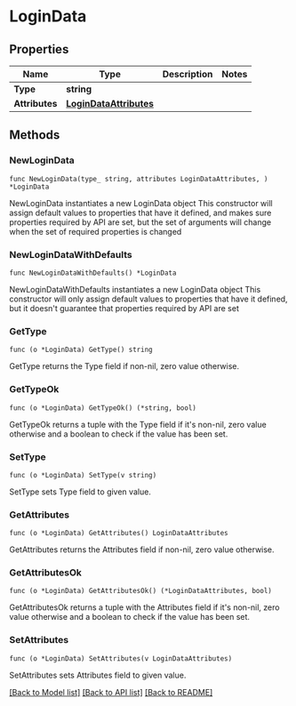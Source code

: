 # LoginData

## Properties

Name | Type | Description | Notes
------------ | ------------- | ------------- | -------------
**Type** | **string** |  | 
**Attributes** | [**LoginDataAttributes**](LoginDataAttributes.md) |  | 

## Methods

### NewLoginData

`func NewLoginData(type_ string, attributes LoginDataAttributes, ) *LoginData`

NewLoginData instantiates a new LoginData object
This constructor will assign default values to properties that have it defined,
and makes sure properties required by API are set, but the set of arguments
will change when the set of required properties is changed

### NewLoginDataWithDefaults

`func NewLoginDataWithDefaults() *LoginData`

NewLoginDataWithDefaults instantiates a new LoginData object
This constructor will only assign default values to properties that have it defined,
but it doesn't guarantee that properties required by API are set

### GetType

`func (o *LoginData) GetType() string`

GetType returns the Type field if non-nil, zero value otherwise.

### GetTypeOk

`func (o *LoginData) GetTypeOk() (*string, bool)`

GetTypeOk returns a tuple with the Type field if it's non-nil, zero value otherwise
and a boolean to check if the value has been set.

### SetType

`func (o *LoginData) SetType(v string)`

SetType sets Type field to given value.


### GetAttributes

`func (o *LoginData) GetAttributes() LoginDataAttributes`

GetAttributes returns the Attributes field if non-nil, zero value otherwise.

### GetAttributesOk

`func (o *LoginData) GetAttributesOk() (*LoginDataAttributes, bool)`

GetAttributesOk returns a tuple with the Attributes field if it's non-nil, zero value otherwise
and a boolean to check if the value has been set.

### SetAttributes

`func (o *LoginData) SetAttributes(v LoginDataAttributes)`

SetAttributes sets Attributes field to given value.



[[Back to Model list]](../README.md#documentation-for-models) [[Back to API list]](../README.md#documentation-for-api-endpoints) [[Back to README]](../README.md)


